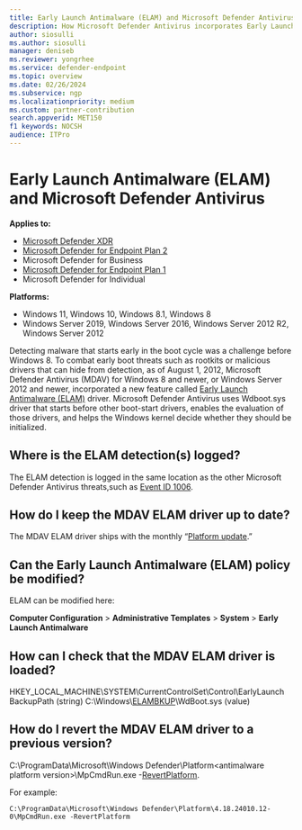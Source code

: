 ```yaml
---
title: Early Launch Antimalware (ELAM) and Microsoft Defender Antivirus
description: How Microsoft Defender Antivirus incorporates Early Launch Antimalware (ELAM) for preventing rootkit and drivers with malware from loading before the antivirus service and drivers are loaded.
author: siosulli
ms.author: siosulli
manager: deniseb
ms.reviewer: yongrhee
ms.service: defender-endpoint
ms.topic: overview
ms.date: 02/26/2024
ms.subservice: ngp
ms.localizationpriority: medium
ms.custom: partner-contribution
search.appverid: MET150
f1 keywords: NOCSH
audience: ITPro
---
```


# Early Launch Antimalware (ELAM) and Microsoft Defender Antivirus

**Applies to:**

- [Microsoft Defender XDR](https://go.microsoft.com/fwlink/?linkid=2118804)
- [Microsoft Defender for Endpoint Plan 2](https://go.microsoft.com/fwlink/p/?linkid=2154037)
- Microsoft Defender for Business
- [Microsoft Defender for Endpoint Plan 1](https://go.microsoft.com/fwlink/p/?linkid=2154037)
- Microsoft Defender for Individual

**Platforms:**
- Windows 11, Windows 10, Windows 8.1, Windows 8
- Windows Server 2019, Windows Server 2016, Windows Server 2012 R2, Windows Server 2012

Detecting malware that starts early in the boot cycle was a challenge before Windows 8. To combat early boot threats such as rootkits or malicious drivers that can hide from detection, as of August 1, 2012, Microsoft Defender Antivirus (MDAV) for Windows 8 and newer, or Windows Server 2012 and newer, incorporated a new feature called [Early Launch Antimalware (ELAM)](/windows/compatibility/early-launch-antimalware) driver. Microsoft Defender Antivirus uses Wdboot.sys driver that starts before other boot-start drivers, enables the evaluation of those drivers, and helps the Windows kernel decide whether they should be initialized.

## Where is the ELAM detection(s) logged?

The ELAM detection is logged in the same location as the other Microsoft Defender Antivirus threats,such as [Event ID 1006](/microsoft-365/security/defender-endpoint/troubleshoot-microsoft-defender-antivirus).

## How do I keep the MDAV ELAM driver up to date?

The MDAV ELAM driver ships with the monthly “[Platform update](/microsoft-365/security/defender-endpoint/microsoft-defender-antivirus-updates).”

## Can the Early Launch Antimalware (ELAM) policy be modified?

ELAM can be modified here:

**Computer Configuration** \> **Administrative Templates** \> **System** \> **Early Launch Antimalware**

## How can I check that the MDAV ELAM driver is loaded?

HKEY_LOCAL_MACHINE\SYSTEM\CurrentControlSet\Control\EarlyLaunch
BackupPath (string) C:\Windows\\[ELAMBKUP](/windows-hardware/drivers/install/elam-driver-requirements)\WdBoot.sys (value)

## How do I revert the MDAV ELAM driver to a previous version?

C:\ProgramData\Microsoft\Windows Defender\Platform\<antimalware platform version>\MpCmdRun.exe -[RevertPlatform](/microsoft-365/security/defender-endpoint/command-line-arguments-microsoft-defender-antivirus).

For example:

```dos
C:\ProgramData\Microsoft\Windows Defender\Platform\4.18.24010.12-0\MpCmdRun.exe -RevertPlatform
```
